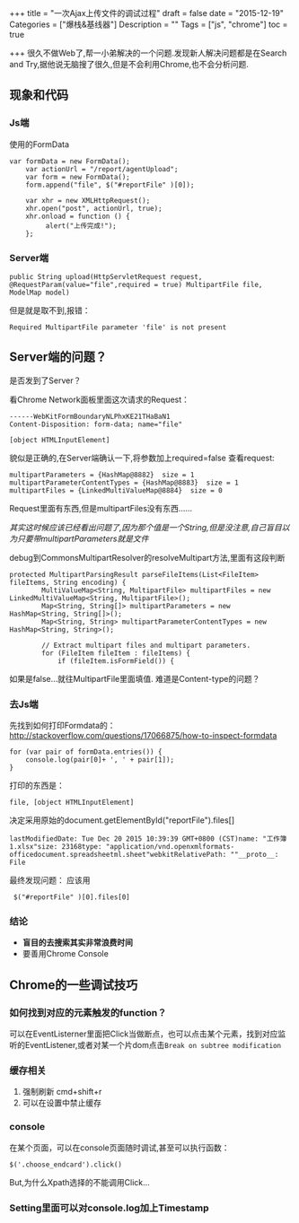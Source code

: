 +++
title = "一次Ajax上传文件的调试过程"
draft = false
date = "2015-12-19"
Categories = ["爆栈&基线器"] 
Description = "" 
Tags = ["js", "chrome"] 
toc = true

+++
很久不做Web了,帮一小弟解决的一个问题.发现新人解决问题都是在Search and Try,据他说无脑搜了很久,但是不会利用Chrome,也不会分析问题.

## 现象和代码
### Js端

使用的FormData
```
var formData = new FormData();
    var actionUrl = "/report/agentUpload";
    var form = new FormData();
    form.append("file", $("#reportFile" )[0]);

    var xhr = new XMLHttpRequest();
    xhr.open("post", actionUrl, true);
    xhr.onload = function () {
         alert("上传完成!");
    };

```
### Server端

```
public String upload(HttpServletRequest request, @RequestParam(value="file",required = true) MultipartFile file, ModelMap model)
```
但是就是取不到,报错：

```
Required MultipartFile parameter 'file' is not present
```


## Server端的问题？

是否发到了Server？

看Chrome Network面板里面这次请求的Request：

```
------WebKitFormBoundaryNLPhxKE21THaBaN1
Content-Disposition: form-data; name="file"

[object HTMLInputElement]

```


貌似是正确的,在Server端确认一下,将参数加上required=false
查看request:

```
multipartParameters = {HashMap@8882}  size = 1
multipartParameterContentTypes = {HashMap@8883}  size = 1
multipartFiles = {LinkedMultiValueMap@8884}  size = 0
```
Request里面有东西,但是multipartFiles没有东西……

*其实这时候应该已经看出问题了,因为那个值是一个String,但是没注意,自己盲目以为只要带multipartParameters就是文件*

debug到CommonsMultipartResolver的resolveMultipart方法,里面有这段判断
```
protected MultipartParsingResult parseFileItems(List<FileItem> fileItems, String encoding) {
		MultiValueMap<String, MultipartFile> multipartFiles = new LinkedMultiValueMap<String, MultipartFile>();
		Map<String, String[]> multipartParameters = new HashMap<String, String[]>();
		Map<String, String> multipartParameterContentTypes = new HashMap<String, String>();

		// Extract multipart files and multipart parameters.
		for (FileItem fileItem : fileItems) {
			if (fileItem.isFormField()) {
```
如果是false…就往MultipartFile里面填值.
难道是Content-type的问题？

### 去Js端

先找到如何打印Formdata的：
http://stackoverflow.com/questions/17066875/how-to-inspect-formdata

```
for (var pair of formData.entries()) {
    console.log(pair[0]+ ', ' + pair[1]); 
}
```
打印的东西是：

```
file, [object HTMLInputElement]

```
决定采用原始的document.getElementById("reportFile").files[]

```
lastModifiedDate: Tue Dec 20 2015 10:39:39 GMT+0800 (CST)name: "工作簿1.xlsx"size: 23168type: "application/vnd.openxmlformats-officedocument.spreadsheetml.sheet"webkitRelativePath: ""__proto__: File

```
最终发现问题：
应该用

```
 $("#reportFile" )[0].files[0]

```

### 结论
- **盲目的去搜索其实非常浪费时间**
- 要善用Chrome Console

## Chrome的一些调试技巧
### 如何找到对应的元素触发的function？
可以在EventListerner里面把Click当做断点，也可以点击某个元素，找到对应监听的EventListener,或者对某一个片dom点击`Break on subtree modification`
### 缓存相关
1. 强制刷新 cmd+shift+r
2. 可以在设置中禁止缓存
### console
在某个页面，可以在console页面随时调试,甚至可以执行函数：

```
$('.choose_endcard').click()
```
But,为什么Xpath选择的不能调用Click…
### Setting里面可以对console.log加上Timestamp





